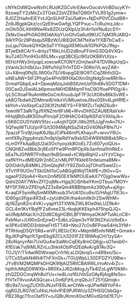 cNYkOdWQvwNxfrLRUdKZGCvhrEAwvOocdvVnBDscyKY=
RzswpTY2zMxZx3TOskZ2oVZE9aTQ9I0rTVLR51g2ymw=
8J0Z2HaAnElEYvtJQnSUHFZaU5aKm+NjDvP0VCDud88=
Zn9JBgpkQkz/ccQzEIhwGwfgLYQFPxuc+TcRu/mzJdc=
mOhi50iLXtH9NwRIx8ZDUzQXlpUz3h4rl1sVNu8zcSY=
ZkNvGwsPh0AG9tDdAXqYUoGfvGa6ut9KUC7qM3RJABQ=
9AlYPGr29Pdsqu5RBzW/U8IEQilCM7feXw1YXB7bCwE=
zuLgu7GkokQ1HQkSaTYYiIqgiXEM0uib1GPkPQIJ1Ng=
BTjwEk6CArY+dnIyzTf6kLhUD2d8nuFFiimG3DQ4VXQ=
lkuTJ4O7hnIHGc6fiLMx+yqt3BCEjcl90zOKB8VUIzs=
6EHcHWy3nIyqpLxoecwKCfONYzDmjIwsP47DVRkpUqQ=
zVanIs3ch0bUu+3Wfv/hhjl7n1nTDD+30Rn/VLwyZA8=
Ui+X8mq0fhjSLIW00x7S/V6opgGEl9O9TiCqZ6hfoSQ=
siNEsAW+5tF2PhgGe4PnVBfHXaOXm5tgNdg5nw6Rh1k=
GrmaYQbplLe4+DpwqMzqJobBStUmUsf0h48vSDGT1DM=
00CaxDJSwiALb6pmsoNKHDBMqmFhsC9O1foePPl0g/4=
lyL5CXnaFRuAmWeGsCmXruubJpF7F3cUtG6s86kSvWE=
sA8O7bdwhZDMmw8/mkxVUMluwtveJ9sx0Sfn4LpHRfE=
kbYoh+VoXkplCa2283f2tsNEYS+F916fZLrTejNZ6u8=
1xwoWT3aRrTgJflXNZmr8FsMj+WvvDHtGZAU6ERaVxA=
HHqIjBt0u8K5GhuPim/pF2O9HACG40pNSFd/VXhIqJk=
c5K6CGUSYsWV5fzc+uAojhTQ0FJWo2fI5JJgFmAn7IU=
1iQfwpWTUU/prlFG/t3094MgNSaZI4zGV40NsP8fe7U=
7pazzFTrs9jUopK6J9pJCiPk46mPLKhaycP+wivvY6U=
emfXRy2tgq4mzb7m9pVjeRdYw9sbSD4W9XN9l8xk5Rc=
nLm0YFkAjaBzjU2aI3Ochyoyzk8OoEL7Zc607yolQUs=
CNQhBZvd8bb3rj9Eo5fYw9Pm9POpXb3anfnia1hhRkE=
bEa7hJGfWRTFn9azr9sBSnwd+tCWplRqH2+sIYzVCkg=
oafNYH+dMElQ9r2n6Cz/vMLPP7KkIe61irdeiuma8Mk=
Q0iOdn1yB4MKL2SmQIojNF/Y92Zbi0JqTOhsfSwelZc=
XTvYIF9UOn/TSkiGhIl1oCuABGg6Wq1TA6fE+J9Gv+Q=
ogaoP32ljoA4+Rxm2mMS0EX1kMfOUEeAX7YDjg0wwWs=
Qdnl20AY7WkvZFf2ojMk+Hgq3CiSHbeYKmGTbuo7MOY=
MY5F3WJrZPEhyAZZ3x8eQm4RBBltipmAz390yA+ajXg=
K+aqDF5ymRqSmMXMhxub31vUA1Dcu9x/G/HAgUTtE3c=
ID90go3figsi4R3xE+zyUdhGKrlha4omllk0r2SwWhM=
dj/I6Zpn82rc4VK/+yqpYt3TXWlkZWL8Oe0leLUZ9kA=
GCL4m1KvYBqffFZs6vee23LrtkqbjKKEkph475hpQJQ=
wURdpMXacX/n2Dd6C6gHOBtLBfYWmyaOKAPTulALnC8=
PxbNur+/U90oSnEjrwD+EdbLzQqm3vYW3N2XsUz9xEk=
w3PKvSWDD3nblneFH5TT49+Nto27cOvBFPow54Hs3YM=
PTRHoqD5QY5Rd+wVFLREGcCKr+MejmM5nhrNME+Gmwk=
RgJKPqPbpl1t7gmEbg9ZCLh3201FZE18WAqCH/1zySA=
28oNqnynNn7UxlGu4w3iaWoCqEKy8mCQ6gj+sO1wsb0=
KfEl/ak7vj9iMLRZnLu3hkt4OblPd2EdAvA/g97Av3Q=
TOJ1jY/T1rAwlRDWxwpCn1rNLsLDQbrqG+n4R9xn/Sc=
UTCxS5aIkN46t4lThFXnGk+/TGUjWpLL50DFDZYU9Bw=
JYvBVM2MQMFkDHQK99jAIZ5RIlCBA9WL/rtvAtv4rZc=
hpIhh/MqD09WXb+9R0XxJJ62oMogJyTk4lZoLgW10kM=
zhQZDGCmqWh8uYUv+lw8Lnsf6UVbSzOAyRjAig8fe5o=
FtV1xT9vuoAASQcax+L0o6jFjHLzrqQbJcT25YjQmqk=
tBc9a7/uvgZUOt5IJNJxFIE6LwrCtWe+qUPwlN8YoP4=
rjgRG2LRG7dCuf4sLHoIvlFIE9PJRWUy3ZfHSQCbbQg=
PB236gcTfcoI3af5Y+oJQBrJKmnX0xcMGvdQrbEfE7U=

